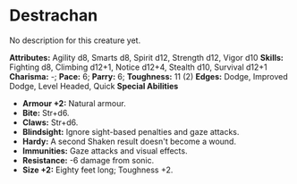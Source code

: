 # Destrachan

No description for this creature yet.

**Attributes:** Agility d8, Smarts d8, Spirit d12, Strength d12, Vigor
d10
**Skills:** Fighting d8, Climbing d12+1, Notice d12+4, Stealth d10,
Survival d12+1
**Charisma:** -; **Pace:** 6; **Parry:** 6; **Toughness:** 11 (2)
**Edges:** Dodge, Improved Dodge, Level Headed, Quick
**Special Abilities**

- **Armour +2:** Natural armour.
- **Bite:** Str+d6.
- **Claws:** Str+d6.
- **Blindsight:** Ignore sight-based penalties and gaze attacks.
- **Hardy:** A second Shaken result doesn't become a wound.
- **Immunities:** Gaze attacks and visual effects.
- **Resistance:** -6 damage from sonic.
- **Size +2:** Eighty feet long; Toughness +2.

